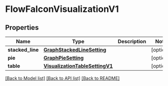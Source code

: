 # FlowFalconVisualizationV1

## Properties
Name | Type | Description | Notes
------------ | ------------- | ------------- | -------------
**stacked_line** | [**GraphStackedLineSetting**](GraphStackedLineSetting.md) |  | [optional] 
**pie** | [**GraphPieSetting**](GraphPieSetting.md) |  | [optional] 
**table** | [**VisualizationTableSettingV1**](VisualizationTableSettingV1.md) |  | [optional] 

[[Back to Model list]](../README.md#documentation-for-models) [[Back to API list]](../README.md#documentation-for-api-endpoints) [[Back to README]](../README.md)

